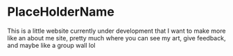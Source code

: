 # PlaceHolderName
This is a little website currently under development that
I want to make more like an about me site, pretty much where
you can see my art, give feedback, and maybe like a group
wall lol

